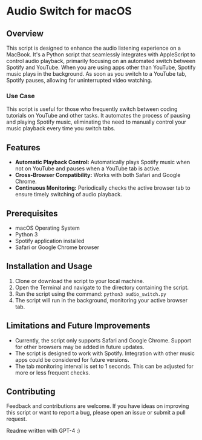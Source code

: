 # Audio Switch for macOS

## Overview
This script is designed to enhance the audio listening experience on a MacBook. It's a Python script that seamlessly integrates with AppleScript to control audio playback, primarily focusing on an automated switch between Spotify and YouTube. When you are using apps other than YouTube, Spotify music plays in the background. As soon as you switch to a YouTube tab, Spotify pauses, allowing for uninterrupted video watching.

### Use Case
This script is useful for those who frequently switch between coding tutorials on YouTube and other tasks. It automates the process of pausing and playing Spotify music, eliminating the need to manually control your music playback every time you switch tabs.

## Features
- **Automatic Playback Control:** Automatically plays Spotify music when not on YouTube and pauses when a YouTube tab is active.
- **Cross-Browser Compatibility:** Works with both Safari and Google Chrome.
- **Continuous Monitoring:** Periodically checks the active browser tab to ensure timely switching of audio playback.

## Prerequisites
- macOS Operating System
- Python 3
- Spotify application installed
- Safari or Google Chrome browser

## Installation and Usage
1. Clone or download the script to your local machine.
2. Open the Terminal and navigate to the directory containing the script.
3. Run the script using the command: `python3 audio_switch.py`
4. The script will run in the background, monitoring your active browser tab.

## Limitations and Future Improvements
- Currently, the script only supports Safari and Google Chrome. Support for other browsers may be added in future updates.
- The script is designed to work with Spotify. Integration with other music apps could be considered for future versions.
- The tab monitoring interval is set to 1 seconds. This can be adjusted for more or less frequent checks.

## Contributing
Feedback and contributions are welcome. If you have ideas on improving this script or want to report a bug, please open an issue or submit a pull request.



Readme written with GPT-4 :) 
